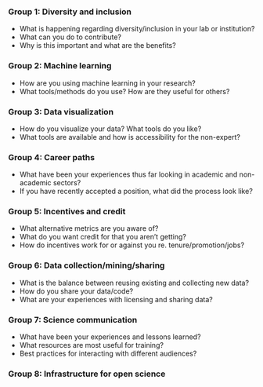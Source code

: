 ### Group 1: Diversity and inclusion

- What is happening regarding diversity/inclusion in your lab or institution? 
- What can you do to contribute?
- Why is this important and what are the benefits?

### Group 2: Machine learning

- How are you using machine learning in your research? 
- What tools/methods do you use? How are they useful for others?

### Group 3: Data visualization

- How do you visualize your data? What tools do you like? 
- What tools are available and how is accessibility for the non-expert? 

### Group 4: Career paths

- What have been your experiences thus far looking in academic and non-academic sectors? 
- If you have recently accepted a position, what did the process look like?

### Group 5: Incentives and credit

- What alternative metrics are you aware of? 
- What do you want credit for that you aren’t getting?
- How do incentives work for or against you re. tenure/promotion/jobs? 

### Group 6: Data collection/mining/sharing

- What is the balance between reusing existing and collecting new data?
- How do you share your data/code? 
- What are your experiences with licensing and sharing data? 

### Group 7: Science communication

- What have been your experiences and lessons learned?
- What resources are most useful for training?
- Best practices for interacting with different audiences?

### Group 8: Infrastructure for open science



